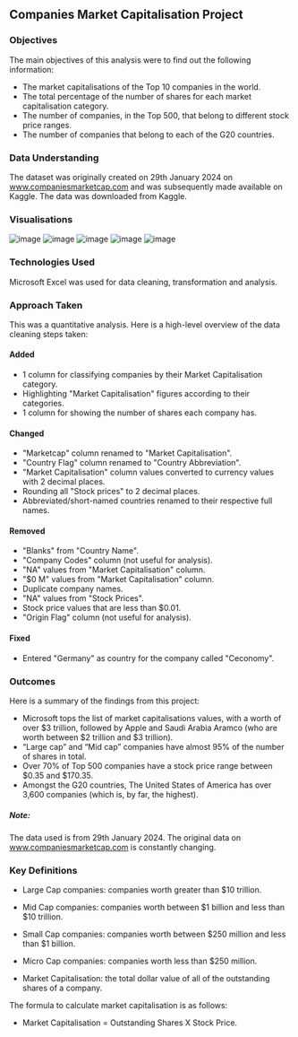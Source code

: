 ## Companies Market Capitalisation Project

### Objectives

The main objectives of this analysis were to find out the following information:

-  The market capitalisations of the Top 10 companies in the world.
-  The total percentage of the number of shares for each market capitalisation category.
-  The number of companies, in the Top 500, that belong to different stock price ranges.
-  The number of companies that belong to each of the G20 countries.

### Data Understanding

The dataset was originally created on 29th January 2024 on www.companiesmarketcap.com and was subsequently made available on Kaggle. The data was downloaded from Kaggle. 

### Visualisations

![image](https://github.com/saemeqamar2024/companies-market-capitalisation/assets/163443584/cf9bd802-7d5a-473d-af9e-00374e4a802b)
![image](https://github.com/saemeqamar2024/companies-market-capitalisation/assets/163443584/36e6ddfb-b0f4-4f2c-8dad-24745b2b9322)
![image](https://github.com/saemeqamar2024/companies-market-capitalisation/assets/163443584/3af066a4-4512-444f-913b-91e1eafe386f)
![image](https://github.com/saemeqamar2024/companies-market-capitalisation/assets/163443584/d924cfab-1266-4dc3-9113-c7c76be185f1)
![image](https://github.com/saemeqamar2024/companies-market-capitalisation/assets/163443584/ff22f66c-c289-4f6f-b16b-6e0a550b287b)

### Technologies Used

Microsoft Excel was used for data cleaning, transformation and analysis.

### Approach Taken

This was a quantitative analysis. Here is a high-level overview of the data cleaning steps taken:

#### Added
  - 1 column for classifying companies by their Market Capitalisation category.
  - Highlighting "Market Capitalisation" figures according to their categories.
  - 1 column for showing the number of shares each company has.

#### Changed
  - "Marketcap" column renamed to "Market Capitalisation".
  - "Country Flag" column renamed to "Country Abbreviation".
  - "Market Capitalisation" column values converted to currency values with 2 decimal places.
  - Rounding all "Stock prices" to 2 decimal places.
  - Abbreviated/short-named countries renamed to their respective full names.

#### Removed
  - "Blanks" from "Country Name".
  - "Company Codes" column (not useful for analysis).
  - "NA" values from "Market Capitalisation" column.
  - "$0 M" values from "Market Capitalisation" column.
  - Duplicate company names.
  - "NA" values from "Stock Prices".
  - Stock price values that are less than $0.01.
  - "Origin Flag" column (not useful for analysis).

#### Fixed
  - Entered "Germany" as country for the company called "Ceconomy".

### Outcomes

Here is a summary of the findings from this project:

-	Microsoft tops the list of market capitalisations values, with a worth of over $3 trillion, followed by Apple and 
  Saudi Arabia Aramco (who are worth between $2 trillion and $3 trillion).
-	“Large cap” and “Mid cap” companies have almost 95% of the number of shares in total. 
-	Over 70% of Top 500 companies have a stock price range between $0.35 and $170.35.
-	Amongst the G20 countries, The United States of America has over 3,600 companies (which is, by far, the highest).

##### Note: 
The data used is from 29th January 2024. The original data on www.companiesmarketcap.com is constantly changing.

### Key Definitions

- Large Cap companies: companies worth greater than $10 trillion.
- Mid Cap companies: companies worth between $1 billion and less than $10 trillion.
- Small Cap companies: companies worth between $250 million and less than $1 billion.
- Micro Cap companies: companies worth less than $250 million.

- Market Capitalisation: the total dollar value of all of the outstanding shares of a company.

The formula to calculate market capitalisation is as follows: 
- Market Capitalisation = Outstanding Shares X Stock Price.
